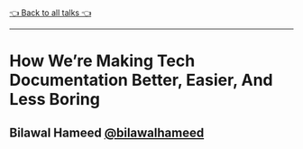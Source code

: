 [👈 Back to all talks 👈](../README.md)

---

# How We’re Making Tech Documentation Better, Easier, And Less Boring

## Bilawal Hameed [@bilawalhameed](https://twitter.com/bilawalhameed)


